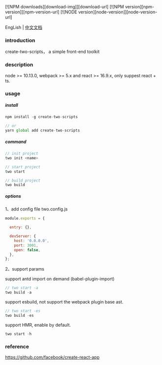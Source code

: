 <div>
[![NPM downloads][download-img]][download-url] [![NPM version][npm-version]][npm-version-url] [![NODE version][node-version]][node-version-url]
</div>

[download-img]: https://img.shields.io/npm/dm/create-two-scripts?logo=npm&style=flat
[download-url]: https://img.shields.io/npm/dm/create-two-scripts
[npm-version]: https://img.shields.io/npm/v/create-two-scripts?logo=npm&style=flat
[npm-version-url]: https://img.shields.io/npm/v/create-two-scripts
[node-version]: https://img.shields.io/node/v/create-two-scripts?logo=npm&style=flat
[node-version-url]: https://img.shields.io/node/v/create-two-scripts

EngLish | [中文文档](./README-zh.md)

### introduction

create-two-scripts， a simple front-end toolkit

### description

node >= 10.13.0, webpack >= 5.x and react >= 16.9.x, only suppest react + ts.

### usage

##### install

```js
npm install -g create-two-scripts

// or
yarn global add create-two-scripts
```

##### command

```js
// init project
two init <name>

// start project
two start

// build project
two build
```

##### options

1、add config file two.config.js

```js
module.exports = {

  entry: {},

  devServer: {
    host: '0.0.0.0',
    port: 3001,
    open: false,
  },
};
```

2、support params

support antd import on demand (babel-plugin-import)

```js
// two start -a
two build -a
```

support esbuild, not support the webpack plugin base ast.

```js
// two start -es
two build -es
```

support HMR, enable by default.

```js
two start -h
```


### reference

https://github.com/facebook/create-react-app